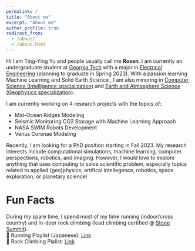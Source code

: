 ```yaml
---
permalink: /
title: "About me"
excerpt: "About me"
author_profile: true
redirect_from: 
  - /about/
  - /about.html
---
```




<!-- About me
======== -->
Hi I am Ting-Ying Yu and people usually call me **Rosen**. I am currently an undergraduate student at [Georgia Tech](https://www.gatech.edu/) with a major in [Electrical Engineering](https://www.ece.gatech.edu/) (planning to graduate in Spring 2023). With a passion learning Machine Learning and Solid Earth Science , I am also minoring in [Computer Science (Intelligence specialization)](https://www.cc.gatech.edu/degree-programs/minor-computing-intelligence) and [Earth and Atmosphere Science (Geophysics specialization)](https://eas.gatech.edu/undergrad/geophysics-minor). 

I am currently working on 4 research projects with the topics of: 
* Mid-Ocean Ridges Modeling
* Seismic Monitoring CO2 Storage with Machine Learning Approach
* NASA SWIM Robots Development
* Venus Coronae Modeling

Recently, I am looking for a PhD position starting in Fall 2023. My research interests include computational simulations, machine learning, computer perspections, robotics, and imaging. However, I would love to explore anything that uses computing to solve scientific problem, especially topics related to applied (geo)physics, artifical intellegence, robotics, space exploration, or planetary science!

Fun Facts
========
During my spare time, I spend most of my time running (indoor/cross country) and in-door rock climbing (lead climbing certified @ [Stone Summit](https://www.ssclimbing.com/)). <br>
🎵 Running Playlist (Japanese): [Link](https://www.youtube.com/playlist?list=PLEtGS_IHQTVYV-qyCBDASQ_73WdPUVwta) <br>
🎵 Rock Climbing Plalist: [Link](https://open.spotify.com/playlist/5F4NVYT8G6BhZ1eZwcs3Ci?si=56392b1d799c4fc9)

